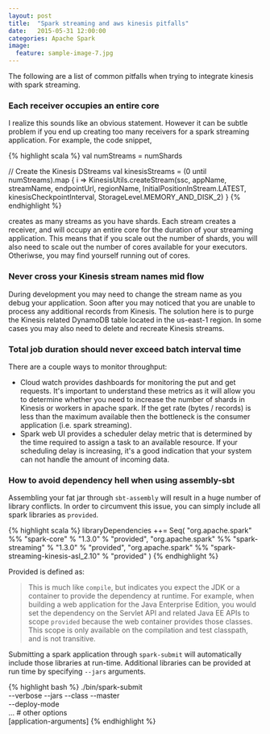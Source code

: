```yaml
---
layout: post
title:  "Spark streaming and aws kinesis pitfalls"
date:   2015-05-31 12:00:00
categories: Apache Spark
image:
  feature: sample-image-7.jpg
---
```


The following are a list of common pitfalls when trying to integrate kinesis with spark streaming.

### Each receiver occupies an entire core

I realize this sounds like an obvious statement. However it can be subtle problem if you end up creating too many receivers for a spark streaming application. For example, the code snippet, 

{% highlight scala %}
val numStreams = numShards

// Create the Kinesis DStreams
val kinesisStreams = (0 until numStreams).map { i =>
	KinesisUtils.createStream(ssc, appName, streamName, endpointUrl, regionName,
        InitialPositionInStream.LATEST, kinesisCheckpointInterval, StorageLevel.MEMORY_AND_DISK_2)
}
{% endhighlight %}

creates as many streams as you have shards. Each stream creates a receiver, and will occupy an entire core for the duration of your streaming application. This means that if you scale out the number of shards, you will also need to scale out the number of cores available for your executors. Otheriwse, you may find yourself running out of cores. 

### Never cross your Kinesis stream names mid flow 

During development you may need to change the stream name as you debug your application. Soon after you may noticed that you are unable to process any additional records from Kinesis. The solution here is to purge the Kinesis related DynamoDB table located in the us-east-1 region. In some cases you may also need to delete and recreate Kinesis streams. 

### Total job duration should never exceed batch interval time 

There are a couple ways to monitor throughput:

* Cloud watch provides dashboards for monitoring the put and get requests. It's important to understand these metrics as it will allow you to determine whether you need to increase the number of shards in Kinesis or workers in apache spark. If the get rate (bytes / records) is less than the maximum available then the bottleneck is the consumer application (i.e. spark streaming). 
* Spark web UI provides a scheduler delay metric that is determined by the time required to assign a task to an available resource. If your scheduling delay is increasing, it's a good indication that your system can not handle the amount of incoming data. 
	
### How to avoid dependency hell when using assembly-sbt

Assembling your fat jar through `sbt-assembly` will result in a huge number of library conflicts. In order to circumvent this issue, you can simply include all spark libraries as `provided`. 

{% highlight scala %}
libraryDependencies ++= Seq(
  "org.apache.spark" %% "spark-core" % "1.3.0" % "provided",
  "org.apache.spark" %% "spark-streaming" % "1.3.0" % "provided",
  "org.apache.spark" %% "spark-streaming-kinesis-asl_2.10" % "provided"
)
{% endhighlight %}

Provided is defined as:

> This is much like `compile`, but indicates you expect the JDK or a container to provide the dependency at runtime. For example, when building a web application for the Java Enterprise Edition, you would set the dependency on the Servlet API and related Java EE APIs to scope `provided` because the web container provides those classes. This scope is only available on the compilation and test classpath, and is not transitive.

Submitting a spark application through `spark-submit` will automatically include those libraries at run-time. Additional libraries can be provided at run time by specifying `--jars` arguments.

{% highlight bash %}
./bin/spark-submit \
  --verbose 
  --jars <external-jars>
  --class <main-class>
  --master <master-url> \
  --deploy-mode <deploy-mode> \
  ... # other options
  <application-jar> \
  [application-arguments]
{% endhighlight %}
